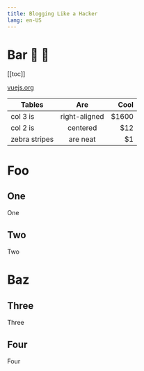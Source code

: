 ```yaml
---
title: Blogging Like a Hacker
lang: en-US
---
```


# Bar :tada: :100:

[[toc]]

[vuejs.org](https://vuejs.org/)

| Tables        | Are           | Cool  |
| ------------- |:-------------:| -----:|
| col 3 is      | right-aligned | $1600 |
| col 2 is      | centered      |   $12 |
| zebra stripes | are neat      |    $1 |

# Foo

## One
One

## Two
Two

# Baz

## Three
Three

## Four
Four
